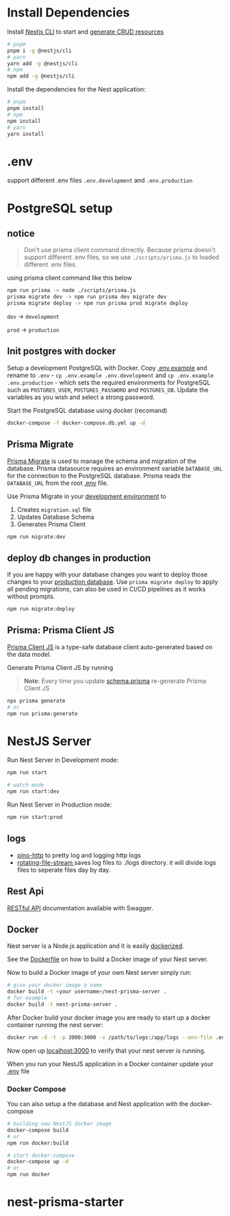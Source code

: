 # Install Dependencies

Install [Nestjs CLI](https://docs.nestjs.com/cli/usages) to start and [generate CRUD resources](https://trilon.io/blog/introducing-cli-generators-crud-api-in-1-minute)

```bash
# pnpm
pnpm i -g @nestjs/cli
# yarn
yarn add -g @nestjs/cli
# npm
npm add -g @nestjs/cli
```

Install the dependencies for the Nest application:

```bash
# pnpm
pnpm install
# npm
npm install
# yarn
yarn install
```

# .env

support different .env files `.env.development` and `.env.production`

# PostgreSQL setup

## notice

> Don't use prisma client command dirrectly.
> Because prisma doesn't support different .env files, so we use `./scripts/prisma.js` to loaded different .env files.

using prisma client command like this below

```bash
npm run prisma -> node ./scripts/prisma.js
prisma migrate dev -> npm run prisma dev migrate dev
prisma migrate deploy -> npm run prisma prod migrate deploy
```

`dev` -> `development`

`prod` -> `production`

## Init postgres with docker

Setup a development PostgreSQL with Docker. Copy [.env.example](./.env.example) and rename to `.env` - `cp .env.example .env.development` and `cp .env.example .env.production` - which sets the required environments for PostgreSQL such as `POSTGRES_USER`, `POSTGRES_PASSWORD` and `POSTGRES_DB`. Update the variables as you wish and select a strong password.

Start the PostgreSQL database using docker (recomand)

```bash
docker-compose -f docker-compose.db.yml up -d
```

## Prisma Migrate

[Prisma Migrate](https://github.com/prisma/prisma2/tree/master/docs/prisma-migrate) is used to manage the schema and migration of the database. Prisma datasource requires an environment variable `DATABASE_URL` for the connection to the PostgreSQL database. Prisma reads the `DATABASE_URL` from the root [.env](./.env) file.

Use Prisma Migrate in your [development environment](https://www.prisma.io/blog/prisma-migrate-preview-b5eno5g08d0b#evolving-the-schema-in-development) to

1. Creates `migration.sql` file
2. Updates Database Schema
3. Generates Prisma Client

```bash
npm run migrate:dev
```

## deploy db changes in production

If you are happy with your database changes you want to deploy those changes to your [production database](https://www.prisma.io/blog/prisma-migrate-preview-b5eno5g08d0b#applying-migrations-in-production-and-other-environments). Use `prisma migrate deploy` to apply all pending migrations, can also be used in CI/CD pipelines as it works without prompts.

```bash
npm run migrate:deploy
```

## Prisma: Prisma Client JS

[Prisma Client JS](https://www.prisma.io/docs/reference/tools-and-interfaces/prisma-client/api) is a type-safe database client auto-generated based on the data model.

Generate Prisma Client JS by running

> **Note**: Every time you update [schema.prisma](prisma/schema.prisma) re-generate Prisma Client JS

```bash
npx prisma generate
# or
npm run prisma:generate
```

# NestJS Server

Run Nest Server in Development mode:

```bash
npm run start

# watch mode
npm run start:dev
```

Run Nest Server in Production mode:

```bash
npm run start:prod
```

## logs

- [pino-http](https://github.com/pinojs/pino-http#readme) to pretty log and logging http logs
- [ rotating-file-stream ](https://github.com/iccicci/rotating-file-stream#readme) saves log files to ./logs directory. it will divide logs files to seperate files day by day.

## Rest Api

[RESTful API](http://localhost:3000/api) documentation available with Swagger.

## Docker

Nest server is a Node.js application and it is easily [dockerized](https://nodejs.org/de/docs/guides/nodejs-docker-webapp/).

See the [Dockerfile](./Dockerfile) on how to build a Docker image of your Nest server.

Now to build a Docker image of your own Nest server simply run:

```bash
# give your docker image a name
docker build -t <your username>/nest-prisma-server .
# for example
docker build -t nest-prisma-server .
```

After Docker build your docker image you are ready to start up a docker container running the nest server:

```bash
docker run -d -t -p 3000:3000 -v /path/to/logs:/app/logs --env-file .env.production nest-prisma-server
```

Now open up [localhost:3000](http://localhost:3000) to verify that your nest server is running.

When you run your NestJS application in a Docker container update your [.env](.env) file

### Docker Compose

You can also setup a the database and Nest application with the docker-compose

```bash
# building new NestJS docker image
docker-compose build
# or
npm run docker:build

# start docker-compose
docker-compose up -d
# or
npm run docker
```
# nest-prisma-starter
